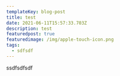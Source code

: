 ```yaml
---
templateKey: blog-post
title: test
date: 2021-06-11T15:57:33.703Z
description: test
featuredpost: true
featuredimage: /img/apple-touch-icon.png
tags:
  - sdfsdf
---
```

ssdfsdfsdf
